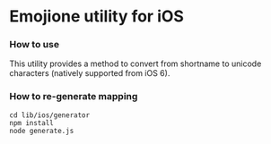 # Emojione utility for iOS


### How to use

This utility provides a method to convert from shortname to unicode characters (natively supported from iOS 6).


### How to re-generate mapping

```
cd lib/ios/generator
npm install
node generate.js
```
